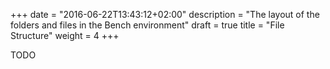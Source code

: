 +++
date = "2016-06-22T13:43:12+02:00"
description = "The layout of the folders and files in the Bench environment"
draft = true
title = "File Structure"
weight = 4
+++

TODO
